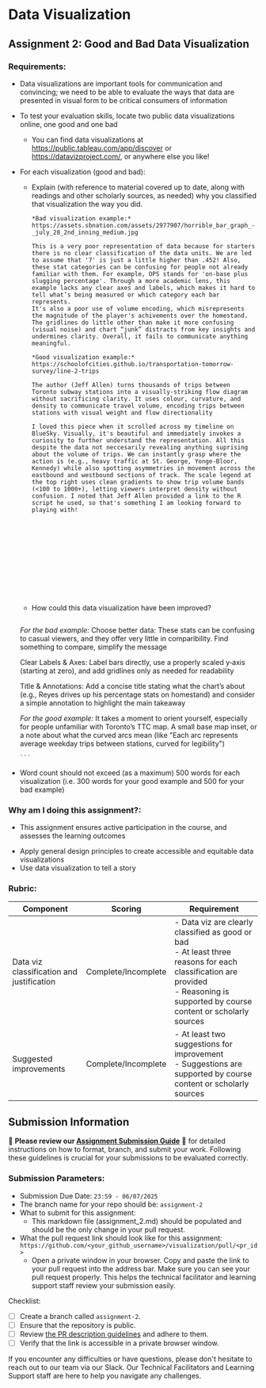 # Data Visualization

## Assignment 2: Good and Bad Data Visualization

### Requirements:

- Data visualizations are important tools for communication and convincing; we need to be able to evaluate the ways that data are presented in visual form to be critical consumers of information 
- To test your evaluation skills, locate two public data visualizations online, one good and one bad  
    - You can find data visualizations at https://public.tableau.com/app/discover or https://datavizproject.com/, or anywhere else you like! 
- For each visualization (good and bad):  
    - Explain (with reference to material covered up to date, along with readings and other scholarly sources, as needed) why you classified that visualization the way you did.
      ```
      *Bad visualization example:* https://assets.sbnation.com/assets/2977907/horrible_bar_graph_-_july_28_2nd_inning_medium.jpg

      This is a very poor representation of data because for starters there is no clear classification of the data units. We are led to assume that '7' is just a little higher than .452! Also, these stat categories can be confusing for people not already familiar with them. For example, OPS stands for 'on-base plus slugging percentage'. Through a more academic lens, this example lacks any clear axes and labels, which makes it hard to tell what’s being measured or which category each bar represents.
      It's also a poor use of volume encoding, which misrepresents the magnitude of the player's achivements over the homestand. The gridlines do little other than make it more confusing (visual noise) and chart “junk” distracts from key insights and undermines clarity. Overall, it fails to communicate anything meaningful. 

      *Good visualization example:* https://schoolofcities.github.io/transportation-tomorrow-survey/line-2-trips

      The author (Jeff Allen) turns thousands of trips between Toronto subway stations into a visually-striking flow diagram without sacrificing clarity. It uses colour, curvature, and density to communicate travel volume, encoding trips between stations with visual weight and flow directionality

      I loved this piece when it scrolled across my timeline on BlueSky. Visually, it's beautiful and immediately invokes a curiosity to further understand the representation. All this despite the data not neccesarily revealing anything suprising about the volume of trips. We can instantly grasp where the action is (e.g., heavy traffic at St. George, Yonge-Bloor, Kennedy) while also spotting asymmetries in movement across the eastbound and westbound sections of track. The scale legend at the top right uses clean gradients to show trip volume bands (<100 to 1000+), letting viewers interpret density without confusion. I noted that Jeff Allen provided a link to the R script he used, so that's something I am looking forward to playing with! 













      ```
    - How could this data visualization have been improved?  
      ```
     *For the bad example:*
     Choose better data: These stats can be confusing to casual viewers, and they offer very little in comparibility. Find something to compare, simplify the message

     Clear Labels & Axes: Label bars directly, use a properly scaled y‑axis (starting at zero), and add gridlines only as needed for readability

     Title & Annotations: Add a concise title stating what the chart’s about (e.g., Reyes drives up his percentage stats on homestand) and consider a simple annotation to highlight the main takeaway

     *For the good example:*
     It takes a moment to orient yourself, especially for people unfamiliar with Toronto’s TTC map. A small base map inset, or a note about what the curved arcs mean (like "Each arc represents average weekday trips between stations, curved for legibility")








      
      ```
- Word count should not exceed (as a maximum) 500 words for each visualization (i.e. 
300 words for your good example and 500 for your bad example)

### Why am I doing this assignment?:

- This assignment ensures active participation in the course, and assesses the learning outcomes
* Apply general design principles to create accessible and equitable data visualizations
* Use data visualization to tell a story

### Rubric:

| Component               | Scoring   | Requirement                                                 |
|-------------------------|-----------|-------------------------------------------------------------|
| Data viz classification and justification | Complete/Incomplete | - Data viz are clearly classified as good or bad<br />- At least three reasons for each classification are provided<br />- Reasoning is supported by course content or scholarly sources |
| Suggested improvements  | Complete/Incomplete | - At least two suggestions for improvement<br />- Suggestions are supported by course content or scholarly sources |

## Submission Information

🚨 **Please review our [Assignment Submission Guide](https://github.com/UofT-DSI/onboarding/blob/main/onboarding_documents/submissions.md)** 🚨 for detailed instructions on how to format, branch, and submit your work. Following these guidelines is crucial for your submissions to be evaluated correctly.

### Submission Parameters:
* Submission Due Date: `23:59 - 06/07/2025`
* The branch name for your repo should be: `assignment-2`
* What to submit for this assignment:
    * This markdown file (assignment_2.md) should be populated and should be the only change in your pull request.
* What the pull request link should look like for this assignment: `https://github.com/<your_github_username>/visualization/pull/<pr_id>`
    * Open a private window in your browser. Copy and paste the link to your pull request into the address bar. Make sure you can see your pull request properly. This helps the technical facilitator and learning support staff review your submission easily.

Checklist:
- [ ] Create a branch called `assignment-2`.
- [ ] Ensure that the repository is public.
- [ ] Review [the PR description guidelines](https://github.com/UofT-DSI/onboarding/blob/main/onboarding_documents/submissions.md#guidelines-for-pull-request-descriptions) and adhere to them.
- [ ] Verify that the link is accessible in a private browser window.

If you encounter any difficulties or have questions, please don't hesitate to reach out to our team via our Slack. Our Technical Facilitators and Learning Support staff are here to help you navigate any challenges.
